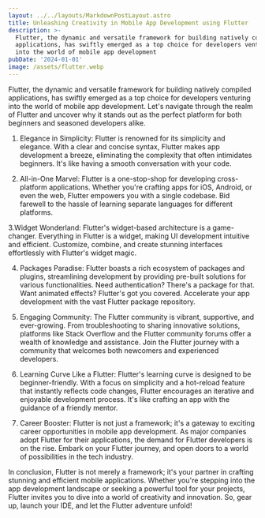 ```yaml
---
layout: ../../layouts/MarkdownPostLayout.astro
title: Unleashing Creativity in Mobile App Development using Flutter
description: >-
  Flutter, the dynamic and versatile framework for building natively compiled
  applications, has swiftly emerged as a top choice for developers venturing
  into the world of mobile app development
pubDate: '2024-01-01'
image: /assets/flutter.webp
---
```

Flutter, the dynamic and versatile framework for building natively compiled applications, has swiftly emerged as a top choice for developers venturing into the world of mobile app development. Let's navigate through the realm of Flutter and uncover why it stands out as the perfect platform for both beginners and seasoned developers alike.



1. Elegance in Simplicity: Flutter is renowned for its simplicity and elegance. With a clear and concise syntax, Flutter makes app development a breeze, eliminating the complexity that often intimidates beginners. It's like having a smooth conversation with your code.



2. All-in-One Marvel: Flutter is a one-stop-shop for developing cross-platform applications. Whether you're crafting apps for iOS, Android, or even the web, Flutter empowers you with a single codebase. Bid farewell to the hassle of learning separate languages for different platforms.



3.Widget Wonderland: Flutter's widget-based architecture is a game-changer. Everything in Flutter is a widget, making UI development intuitive and efficient. Customize, combine, and create stunning interfaces effortlessly with Flutter's widget magic.



4. Packages Paradise: Flutter boasts a rich ecosystem of packages and plugins, streamlining development by providing pre-built solutions for various functionalities. Need authentication? There's a package for that. Want animated effects? Flutter's got you covered. Accelerate your app development with the vast Flutter package repository.



4. Engaging Community: The Flutter community is vibrant, supportive, and ever-growing. From troubleshooting to sharing innovative solutions, platforms like Stack Overflow and the Flutter community forums offer a wealth of knowledge and assistance. Join the Flutter journey with a community that welcomes both newcomers and experienced developers.



5. Learning Curve Like a Flutter: Flutter's learning curve is designed to be beginner-friendly. With a focus on simplicity and a hot-reload feature that instantly reflects code changes, Flutter encourages an iterative and enjoyable development process. It's like crafting an app with the guidance of a friendly mentor.



6. Career Booster: Flutter is not just a framework; it's a gateway to exciting career opportunities in mobile app development. As major companies adopt Flutter for their applications, the demand for Flutter developers is on the rise. Embark on your Flutter journey, and open doors to a world of possibilities in the tech industry.



In conclusion, Flutter is not merely a framework; it's your partner in crafting stunning and efficient mobile applications. Whether you're stepping into the app development landscape or seeking a powerful tool for your projects, Flutter invites you to dive into a world of creativity and innovation. So, gear up, launch your IDE, and let the Flutter adventure unfold!

